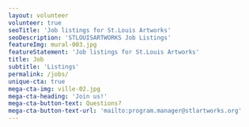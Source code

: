 ```yaml
---
layout: volunteer
volunteer: true
seoTitle: 'Job listings for St.Louis Artworks'
seoDescription: 'STLOUISARTWORKS Job Listings'
featureImg: mural-003.jpg
featureStatement: 'Job listings for St.Louis Artworks'
title: Job
subtitle: 'Listings'
permalink: /jobs/
unique-cta: true
mega-cta-img: ville-02.jpg
mega-cta-heading: 'Join us!'
mega-cta-button-text: Questions?
mega-cta-button-text-url: 'mailto:program.manager@stlartworks.org'
---
```

